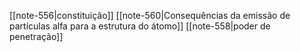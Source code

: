 [[note-556|constituição]]
[[note-560|Consequências da emissão de partículas alfa para a estrutura do átomo]]
[[note-558|poder de penetração]]
